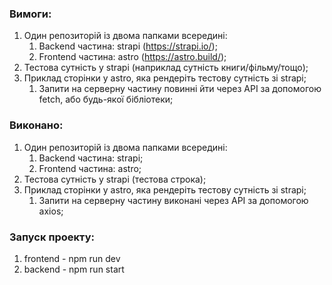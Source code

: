 ### Вимоги:

1. Один репозиторій із двома папками всередині:
    1. Backend частина: strapi (https://strapi.io/);
    2. Frontend частина: astro (https://astro.build/);
2. Тестова сутність у strapi (наприклад сутність книги/фільму/тощо);
3. Приклад сторінки у astro, яка рендеріть тестову сутність зі strapi;
    1. Запити на серверну частину повинні йти через API за допомогою fetch, або будь-якої бібліотеки;

### Виконано:

1. Один репозиторій із двома папками всередині:
    1. Backend частина: strapi;
    2. Frontend частина: astro;
2. Тестова сутність у strapi (тестова строка);
3. Приклад сторінки у astro, яка рендеріть тестову сутність зі strapi;
    1. Запити на серверну частину виконані через API за допомогою axios;

### Запуск проекту:

1. frontend - npm run dev
2. backend - npm run start
